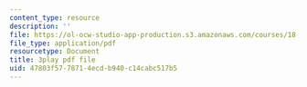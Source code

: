 ```yaml
---
content_type: resource
description: ''
file: https://ol-ocw-studio-app-production.s3.amazonaws.com/courses/18-03sc-differential-equations-fall-2011/47803f5778714ecdb940c14cabc517b5_vP-oRQqmeg4.pdf
file_type: application/pdf
resourcetype: Document
title: 3play pdf file
uid: 47803f57-7871-4ecd-b940-c14cabc517b5
---
```

